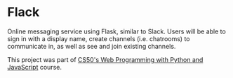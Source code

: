 # Flack

Online messaging service using Flask, similar to Slack. Users will be able to sign in with a display name, create channels (i.e. chatrooms) to communicate in, as well as see and join existing channels.

This project was part of [CS50's Web Programming with Python and JavaScript](https://www.edx.org/course/cs50s-web-programming-with-python-and-javascript) course.
